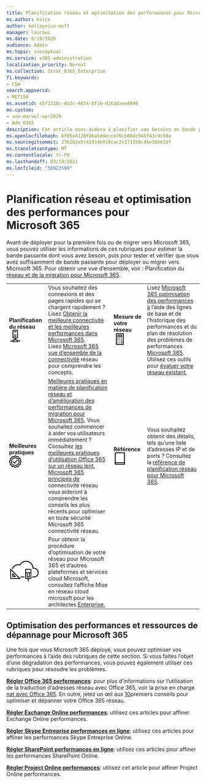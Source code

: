```yaml
---
title: Planification réseau et optimisation des performances pour Microsoft 365
ms.author: kvice
author: kelleyvice-msft
manager: laurawi
ms.date: 8/19/2020
audience: Admin
ms.topic: conceptual
ms.service: o365-administration
localization_priority: Normal
ms.collection: Strat_O365_Enterprise
f1.keywords:
- CSH
search.appverid:
- MET150
ms.assetid: e5f1228c-da3c-4654-bf16-d163daee8848
ms.custom:
- seo-marvel-apr2020
- Adm_O365
description: Cet article vous aidera à planifier vos besoins en bande passante réseau pour Microsoft 365, ainsi qu’à affiner et résoudre les problèmes de performances.
ms.openlocfilehash: bf05e4128f8ba5ddecce76cb00dc945f43c9c59a
ms.sourcegitcommit: 27b2b2e5c41934b918cac2c171556c45e36661bf
ms.translationtype: MT
ms.contentlocale: fr-FR
ms.lasthandoff: 03/19/2021
ms.locfileid: "50923599"
---
```

# <a name="network-planning-and-performance-tuning-for-microsoft-365"></a>Planification réseau et optimisation des performances pour Microsoft 365
Avant de déployer pour la première fois ou de migrer vers Microsoft 365, vous pouvez utiliser les informations de ces rubriques pour estimer la bande passante dont vous avez besoin, puis pour tester et vérifier que vous avez suffisamment de bande passante pour déployer ou migrer vers Microsoft 365. Pour obtenir une vue d’ensemble, voir : Planification du [réseau et de la migration pour Microsoft 365](network-and-migration-planning.md).
  
|||||
|:-----|:-----|:-----|:-----|
|**Planification du réseau** <br/> ![Réseau](../media/5e9dcd06-601b-4b28-88dc-f524e7548794.png)           <br/> |Vous souhaitez des connexions et des pages rapides qui se chargent rapidement ?  <br/> Lisez [Obtenir la meilleure connectivité et les meilleures performances dans Microsoft 365](https://aka.ms/o365perfprinciples).<br/>Lisez [Microsoft 365 vue d’ensemble de la connectivité](microsoft-365-networking-overview.md) réseau pour comprendre les concepts.<br/> |**Mesure de votre réseau** <br/> ![Calculatrice](../media/d690a132-4884-40eb-a918-526bb3dff3cc.png)           <br/> |Lisez [Microsoft 365 optimisation des performances à](performance-tuning-using-baselines-and-history.md) l’aide des lignes de base et de l’historique des performances et du plan de résolution des problèmes de performances [Microsoft 365](performance-troubleshooting-plan.md).  <br/> Utilisez ces outils pour [évaluer votre réseau existant.](network-and-migration-planning.md#calculators)  <br/> |
|**Meilleures pratiques** <br/> ![Meilleures pratiques](../media/2a659a5c-1007-47d3-a6c6-a19e018ab29b.png)           <br/> |[Meilleures pratiques en matière de planification réseau et d’amélioration des performances de migration pour Microsoft 365](network-and-migration-planning.md#BestPractices). Vous souhaitez commencer à aider vos utilisateurs immédiatement ? Consultez [les meilleures pratiques d’utilisation Office 365 sur un réseau lent.](https://support.office.com/article/fd16c8d2-4799-4c39-8fd7-045f06640166)  <br/> [Microsoft 365 principes de](./microsoft-365-network-connectivity-principles.md) connectivité réseau vous aideront à comprendre les conseils les plus récents pour optimiser en toute sécurité Microsoft 365 connectivité réseau.  <br/> |**Référence** <br/> ![Livre ou Journal](../media/56dff3c1-f605-48d8-811f-7d13ce639ecd.png)           <br/> |Vous souhaitez obtenir des détails, tels qu’une liste d’adresses IP et de ports ? Consultez la [référence de planification réseau pour Microsoft 365](network-and-migration-planning.md#NetReference).  <br/> |
|![Voir l’affiche Mise en réseau microsoft cloud Enterprise architectes](../media/3094be9f-2407-4fa5-896d-aa66ef7b9bb9.png)           <br/> |Pour obtenir la procédure d’optimisation de votre réseau pour Microsoft 365 et d’autres plateformes et services cloud Microsoft, consultez l’affiche Mise en réseau cloud microsoft pour les architectes [Enterprise.](../solutions/cloud-architecture-models.md)  <br/> |
   
## <a name="performance-tuning-and-troubleshooting-resources-for-microsoft-365"></a>Optimisation des performances et ressources de dépannage pour Microsoft 365
<a name="apptuning"> </a>

Une fois que vous Microsoft 365 déployé, vous pouvez optimiser vos performances à l’aide des rubriques de cette section. Si vous faites l’objet d’une dégradation des performances, vous pouvez également utiliser ces rubriques pour résoudre les problèmes.
  
 **[Régler Office 365 performances](tune-microsoft-365-performance.md)**: pour plus d’informations sur l’utilisation de la traduction d’adresses réseau avec Office 365, voir la prise en charge [nat avec Office 365](nat-support-with-microsoft-365.md). En outre, jetez un œil aux [10](/archive/blogs/onthewire/top-10-tips-for-optimising-troubleshooting-your-office-365-network-connectivity)premiers conseils pour optimiser et dépanner votre Office 365 réseau. 
  
 **[Régler Exchange Online performances](tune-exchange-online-performance.md)**: utilisez ces articles pour affiner Exchange Online performances. 
  
 **[Régler Skype Entreprise performances en ligne](tune-skype-for-business-online-performance.md)**: utilisez ces articles pour affiner les performances Skype Entreprise Online. 
  
 **[Régler SharePoint performances en ligne](tune-sharepoint-online-performance.md)**: utilisez ces articles pour affiner les performances SharePoint Online. 
  
 **[Régler Project Online performances](https://support.office.com/article/12ba0ebd-c616-42e5-b9b6-cad570e8409c)**: utilisez cet article pour affiner Project Online performances.